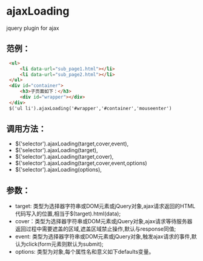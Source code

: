 # ajaxLoading
jquery plugin for ajax

## 范例：
```html
 <ul>
     <li data-url="sub_page1.html"></li>
     <li data-url="sub_page2.html"></li>
 </ul>
 <div id="container">
     <h3>子页面如下：</h3>
     <div id="wrapper"></div>
 </div>
 $('ul li').ajaxLoading('#wrapper','#container','mouseenter')
```
## 调用方法：
- $('selector').ajaxLoading(target,cover,event),
- $('selector').ajaxLoading(target),
- $('selector').ajaxLoading(target,cover),
- $('selector').ajaxLoading(target,cover,event,options)
- $('selector').ajaxLoading(options),
## 参数：
- target: 类型为选择器字符串或DOM元素或jQuery对象,ajax请求返回的HTML代码写入的位置,相当于$(target).html(data);
- cover：类型为选择器字符串或DOM元素或jQuery对象,ajax请求等待服务器返回过程中需要遮盖的区域,遮盖区域禁止操作,默认与response同值;
- event: 类型为选择器字符串或DOM元素或jQuery对象,触发ajax请求的事件,默认为click(form元素则默认为submit);
- options: 类型为对象,每个属性名和意义如下defaults变量。